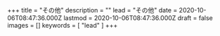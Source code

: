 +++
title = "その他"
description = ""
lead = "その他"
date = 2020-10-06T08:47:36.000Z
lastmod = 2020-10-06T08:47:36.000Z
draft = false
images = []
keywords = [ "lead" ]
+++
